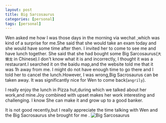 ```yaml
---
layout: post
title: Big Sarcosaurus
categories: [personal]
tags: [personal]
---
```

Wen asked me how I was those days  in the morning via wechat ,which was kind of a surprise for me.She said that she 
would take an exam today and she would have some time after then. I invited her to come to see me and have lunch 
together. She said that she had bought some Big Sarcosaurus(`大懒龙` in Chinese).I  don't know what
it is and incorrectly, I thought it was a restaurant.I searched it on the baidu map,and the website told me  that it
was 1h away from me. I might do not have enough time to go there and I told her to cancel the lunch.However,
I was wrong,Big Sacrosaurus can be taken away. It was significantly nice for Wen to come back(`angrily`).

I really enjoy the lunch in Pizza hut,during which we talked about her work,and mine.Joy combined with upset makes her
work interesting and challenging. I know She can make it and grow up to a good banker.

It is not good recently,but I really appreciate the time talking with Wen and the Big Sacrosaurus she brought for me .
![Big Sarcosaurus]({{site.url}}/static/images/bigsarcosaurus.jpg)